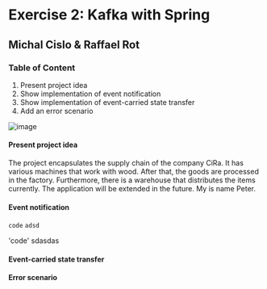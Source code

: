 # Exercise 2: Kafka with Spring
## Michal Cislo & Raffael Rot

### Table of Content

1. Present project idea
2. Show implementation of event notification
3. Show implementation of event-carried state transfer
4. Add an error scenario

![image](https://github.com/nikokelx/event-driven_and_process-oriented-architecture_group-5/assets/95875428/45c4271b-eb41-4066-806c-badf8535edd5)

#### Present project idea

The project encapsulates the supply chain of the company CiRa. 
It has various machines that work with wood. After that, the goods are processed in the factory. 
Furthermore, there is a warehouse that distributes the items currently. 
The application will be extended in the future. My is name Peter.

#### Event notification
`code` 
``adsd``

'code'
sdasdas

#### Event-carried state transfer

#### Error scenario
